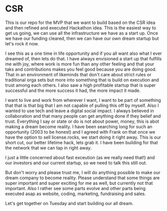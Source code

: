 # CSR

This is our repo for the MVP that we want to build based on the CSR idea and then refined and executed Hackathon idea.
This is the easiest way to get us going, we can use all the infrastructure we have as a start up.
Once we have our funding cleared, then we can have our own dream startup but let's rock it now.

I see this as a one time in life opportunity and if you all want also what I ever dreamed of, then lets do that.
I have always envisioned a start up that fulfills me with joy, where work is more fun than any other feeling and that your taks and contributions makes you feel good because you are doing good. That in an environment of likeminds that don't care about strict rules or traditional orga sets but more into something that is build on execution and trust among each others. 
I also saw a high profitable startup that is super successful and the more success it had, the more impact it made.

I want to live and work from wherever I want, I want to be part of something that that is that big that I am not capable of pulling this off by myself. Also I wanted to use tech and leave a digital social impact. I always believed in collaboration and that many people can get anything done if they belief and trust. Everything I say or state or do is not about power, money, this is abot making a dream become reality. I have been searching long for such an opportunity (2003 to be honest) and I agreed with Frank on that once we have the option to sell license.rocks, we start doing it right away. This is our short cut, our better lifetime hack, lets grab it. I have been building for that the network that we can tap in right away. 

I just a little concerned about fast exceution (as we really need that!) and our investors and our current startup, so we need to talk this still out.

But don't worry and please trust me, I will do anything possible to make our dream company to become reality. Please understand that some things are super important and super exciting for me as well, but currently not that important. Also I rather see some parts evolve and other parts being executed asap as website, coding, marketing, fundraising and sales.

Let's get together on Tuesday and start building our all dream.
